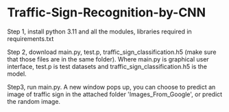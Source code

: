 # Traffic-Sign-Recognition-by-CNN

Step 1, install python 3.11 and all the modules, libraries required in requirements.txt

Step 2, download main.py, test.p, traffic_sign_classification.h5 (make sure that those files are in the same folder). Where main.py is graphical user interface, test.p is test datasets and traffic_sign_classification.h5 is the model.

Step3, run main.py.
A new window pops up, you can choose to predict an image of traffic sign in the attached folder 'Images_From_Google', or predict the random image.
